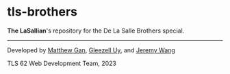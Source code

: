 # tls-brothers
**The LaSallian**'s repository for the De La Salle Brothers special.

---

Developed by [Matthew Gan](https://github.com/ganmatthew), [Gleezell Uy](https://github.com/glinary), and [Jeremy Wang](https://github.com/jerw18)<br>

TLS 62 Web Development Team, 2023
